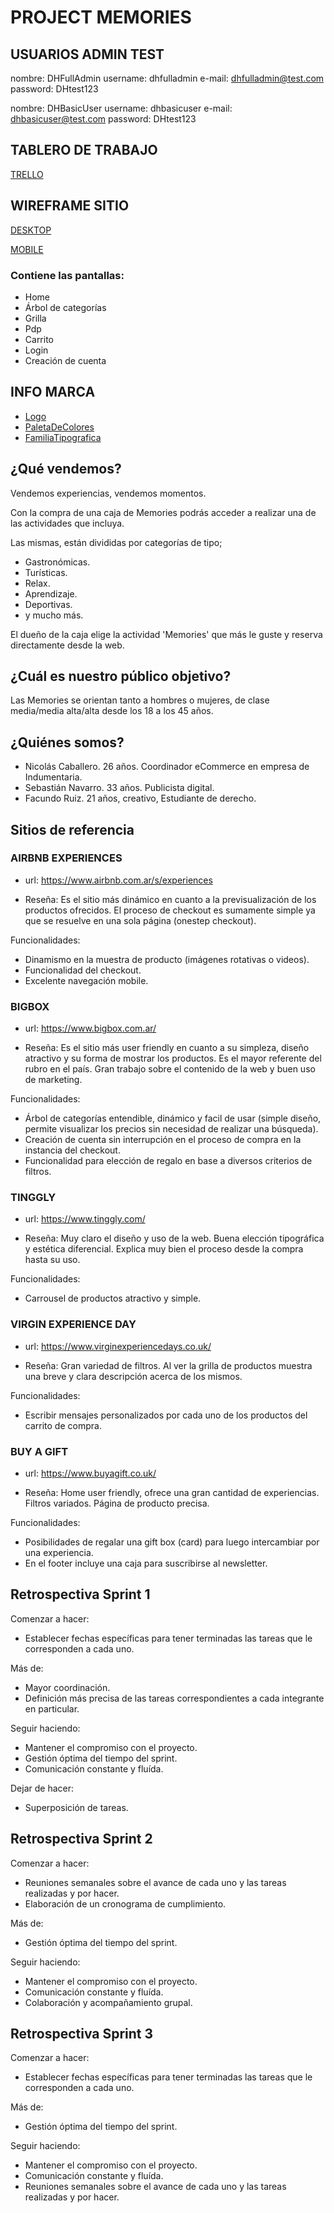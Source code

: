 # PROJECT MEMORIES


## USUARIOS ADMIN TEST

nombre: DHFullAdmin
username: dhfulladmin
e-mail: dhfulladmin@test.com
password: DHtest123

nombre: DHBasicUser
username: dhbasicuser
e-mail: dhbasicuser@test.com
password: DHtest123

## TABLERO DE TRABAJO

[TRELLO](https://trello.com/b/2zHzpBDS/proyecto-integrador-2-memories)

## WIREFRAME SITIO

[DESKTOP](https://www.figma.com/proto/sbirSeKRWcFU57mv2KtLLE/wireframe-memories-desktop?node-id=22%3A15&scaling=min-zoom)

[MOBILE](https://www.figma.com/proto/a6F1mIfOrGNHtA70MWuEJP/wireframe-memories-mobile?node-id=64%3A6&scaling=scale-down)

### Contiene las pantallas:

* Home
* Árbol de categorías
* Grilla
* Pdp
* Carrito
* Login
* Creación de cuenta

## INFO MARCA

* [Logo](logo/logo-memories.png)
* [PaletaDeColores](https://coolors.co/ffffff-dfdfdf-000000-fbc46c-79c8d6-f48169)
* [FamiliaTipografica](https://fonts.google.com/specimen/Source+Sans+Pro?preview.text=Eleg%C3%AD+tu+caja+de+Memories+y+viv%C3%AD+una+experiencia+inolvidable!&preview.text_type=custom)


## ¿Qué vendemos?

Vendemos experiencias, vendemos momentos.

Con la compra de una caja de Memories podrás acceder a realizar una de las actividades que incluya.

Las mismas, están divididas por categorías de tipo;

* Gastronómicas.
* Turísticas.
* Relax.
* Aprendizaje.
* Deportivas.
* y mucho más. 

El dueño de la caja elige la actividad 'Memories' que más le guste y reserva directamente desde la web.

## ¿Cuál es nuestro público objetivo?

Las Memories se orientan tanto a hombres o mujeres, de clase media/media alta/alta desde los 18 a los 45 años. 

## ¿Quiénes somos? 

* Nicolás Caballero. 26 años. Coordinador eCommerce en empresa de Indumentaria.
* Sebastián Navarro. 33 años. Publicista digital.
* Facundo Ruiz. 21 años, creativo, Estudiante de derecho.

## Sitios de referencia

### AIRBNB EXPERIENCES

* url: https://www.airbnb.com.ar/s/experiences

* Reseña: Es el sitio más dinámico en cuanto a la previsualización de los productos ofrecidos. El proceso de checkout es sumamente simple ya que se resuelve en una sola página (onestep checkout).

Funcionalidades:
* Dinamismo en la muestra de producto (imágenes rotativas o videos). 
* Funcionalidad del checkout.
* Excelente navegación mobile.

### BIGBOX

* url: https://www.bigbox.com.ar/

* Reseña: Es el sitio más user friendly en cuanto a su simpleza, diseño atractivo y su forma de mostrar los productos. Es el mayor referente del rubro en el país. Gran trabajo sobre el contenido de la web y buen uso de marketing.

Funcionalidades: 
* Árbol de categorías entendible, dinámico y facil de usar (simple diseño, permite visualizar los precios sin necesidad de realizar una búsqueda). 
* Creación de cuenta sin interrupción en el proceso de compra en la instancia del checkout.
* Funcionalidad para elección de regalo en base a diversos criterios de filtros.

### TINGGLY

* url: https://www.tinggly.com/

* Reseña: Muy claro el diseño y uso de la web. Buena elección tipográfica y estética diferencial. Explica muy bien el proceso desde la compra hasta su uso.

Funcionalidades:
* Carrousel de productos atractivo y simple. 

### VIRGIN EXPERIENCE DAY

* url: https://www.virginexperiencedays.co.uk/

* Reseña: Gran variedad de filtros. Al ver la grilla de productos muestra una breve y clara descripción acerca de los mismos.

Funcionalidades:
* Escribir mensajes personalizados por cada uno de los productos del carrito de compra.

### BUY A GIFT

* url: https://www.buyagift.co.uk/

* Reseña: Home user friendly, ofrece una gran cantidad de experiencias. Filtros variados. Página de producto precisa.

Funcionalidades:
* Posibilidades de regalar una gift box (card) para luego intercambiar por una experiencia. 
* En el footer incluye una caja para suscribirse al newsletter.

## Retrospectiva Sprint 1

Comenzar a hacer:
* Establecer fechas específicas para tener terminadas las tareas que le corresponden a cada uno.

Más de: 
* Mayor coordinación.
* Definición más precisa de las tareas correspondientes a cada     integrante en particular.

Seguir haciendo: 
* Mantener el compromiso con el proyecto.
* Gestión óptima del tiempo del sprint.
* Comunicación constante y fluída.

Dejar de hacer:
* Superposición de tareas.

## Retrospectiva Sprint 2

Comenzar a hacer:
* Reuniones semanales sobre el avance de cada uno y las tareas realizadas y por hacer.
* Elaboración de un cronograma de cumplimiento.

Más de: 
* Gestión óptima del tiempo del sprint.

Seguir haciendo: 
* Mantener el compromiso con el proyecto.
* Comunicación constante y fluída.
* Colaboración y acompañamiento grupal.

## Retrospectiva Sprint 3

Comenzar a hacer:
* Establecer fechas específicas para tener terminadas las tareas que le corresponden a cada uno.

Más de: 
* Gestión óptima del tiempo del sprint.

Seguir haciendo: 
* Mantener el compromiso con el proyecto.
* Comunicación constante y fluída.
* Reuniones semanales sobre el avance de cada uno y las tareas realizadas y por hacer.

